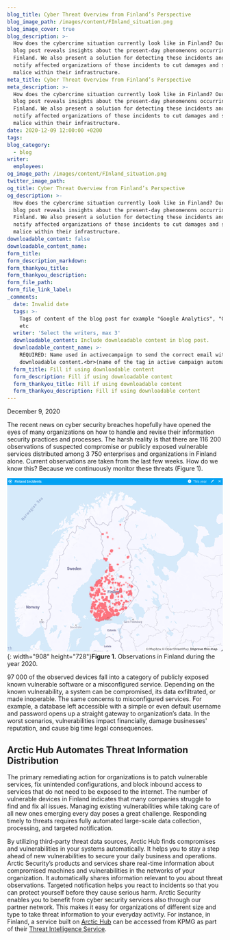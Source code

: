 ```yaml
---
blog_title: Cyber Threat Overview from Finland’s Perspective
blog_image_path: /images/content/FInland_situation.png
blog_image_cover: true
blog_description: >-
  How does the cybercrime situation currently look like in Finland? Our next
  blog post reveals insights about the present-day phenomenons occurring in
  Finland. We also present a solution for detecting these incidents and timely
  notify affected organizations of those incidents to cut damages and stop
  malice within their infrastructure.
meta_title: Cyber Threat Overview from Finland’s Perspective
meta_description: >-
  How does the cybercrime situation currently look like in Finland? Our next
  blog post reveals insights about the present-day phenomenons occurring in
  Finland. We also present a solution for detecting these incidents and timely
  notify affected organizations of those incidents to cut damages and stop
  malice within their infrastructure.
date: 2020-12-09 12:00:00 +0200
tags:
blog_category:
  - blog
writer:
  employees:
og_image_path: /images/content/FInland_situation.png
twitter_image_path:
og_title: Cyber Threat Overview from Finland’s Perspective
og_description: >-
  How does the cybercrime situation currently look like in Finland? Our next
  blog post reveals insights about the present-day phenomenons occurring in
  Finland. We also present a solution for detecting these incidents and timely
  notify affected organizations of those incidents to cut damages and stop
  malice within their infrastructure.
downloadable_content: false
downloadable_content_name:
form_title:
form_description_markdown:
form_thankyou_title:
form_thankyou_description:
form_file_path:
form_file_link_label:
_comments:
  date: Invalid date
  tags: >-
    Tags of content of the blog post for example "Google Analytics", "GitHub"
    etc
  writer: 'Select the writers, max 3'
  downloadable_content: Include downloadable content in blog post.
  downloadable_content_name: >-
    REQUIRED: Name used in activecampaign to send the correct email with
    downloadable content.<br>(name of the tag in active campaign automation)
  form_title: Fill if using downloadable content
  form_description: Fill if using downloadable content
  form_thankyou_title: Fill if using downloadable content
  form_thankyou_description: Fill if using downloadable content
---
```


December 9, 2020

The recent news on cyber security breaches hopefully have opened the eyes of many organizations on how to handle and revise their information security practices and processes. The harsh reality is that there are 116 200 observations of suspected compromise or publicly exposed vulnerable services distributed among 3 750 enterprises and organizations in Finland alone. Current observations are taken from the last few weeks. How do we know this? Because we continuously monitor these threats (Figure 1).

![](/images/content/finland-current-situation.png "Figure 1. Observations in Finland during the year 2020."){: width="908" height="728"}**Figure 1.** Observations in Finland during the year 2020.

97 000 of the observed devices fall into a category of publicly exposed known vulnerable software or a misconfigured service. Depending on the known vulnerability, a system can be compromised, its data exfiltrated, or made inoperable. The same concerns to misconfigured services. For example, a database left accessible with a simple or even default username and password opens up a straight gateway to organization’s data. In the worst scenarios, vulnerabilities impact financially, damage businesses' reputation, and cause big time legal consequences.

## Arctic Hub Automates Threat Information Distribution

The primary remediating action for organizations is to patch vulnerable services, fix unintended configurations, and block inbound access to services that do not need to be exposed to the internet. The number of vulnerable devices in Finland indicates that many companies struggle to find and fix all issues. Managing existing vulnerabilities while taking care of all new ones emerging every day poses a great challenge. Responding timely to threats requires fully automated large-scale data collection, processing, and targeted notification.&nbsp;

By utilizing third-party threat data sources, Arctic Hub finds compromises and vulnerabilities in your systems automatically. It helps you to stay a step ahead of new vulnerabilities to secure your daily business and operations. Arctic Security’s products and services share real-time information about compromised machines and vulnerabilities in the networks of your organization. It automatically shares information relevant to you about threat observations. Targeted notification helps you react to incidents so that you can protect yourself before they cause serious harm. Arctic Security enables you to benefit from cyber security services also through our partner network. This makes it easy for organizations of different size and type to take threat information to your everyday activity. For instance, in Finland, a service built on [Arctic Hub](https://arcticsecurity.com/products/hub/) can be accessed from KPMG as part of their [Threat Intelligence Service](https://home.kpmg/fi/fi/home/Pinnalla/2020/03/haittaohjelmatartunnat-lisaantyneet-suomessa.html?utm_campaign=Kiitos_Verkkohy%C3%B6kk%C3%A4ykset%20ja%20v%C3%A4%C3%A4rink%C3%A4yt%C3%B6kset%20poikkeustilan%20aikana%2031.3.2020&amp;utm_medium=email&amp;utm_source=Eloqua).
